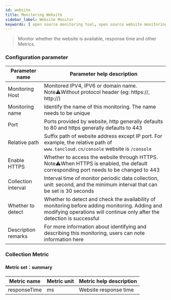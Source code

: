 ```yaml
---
id: website
title: Monitoring Website
sidebar_label: Website Monitor
keywords: [ open source monitoring tool, open source website monitoring tool, monitoring website metrics ]
---
```


> Monitor whether the website is available, response time and other Metrics.

### Configuration parameter

| Parameter name      | Parameter help description                                                                                                                                                |
|---------------------|---------------------------------------------------------------------------------------------------------------------------------------------------------------------------|
| Monitoring Host     | Monitored IPV4, IPV6 or domain name. Note⚠️Without protocol header (eg: https://, http://)                                                                                |
| Monitoring name     | Identify the name of this monitoring. The name needs to be unique                                                                                                         |
| Port                | Ports provided by website, http generally defaults to 80 and https generally defaults to 443                                                                              |
| Relative path       | Suffix path of website address except IP port. For example, the relative path of `www.tancloud.cn/console` website is `/console`                                          |
| Enable HTTPS        | Whether to access the website through HTTPS. Note⚠️When HTTPS is enabled, the default corresponding port needs to be changed to 443                                       |
| Collection interval | Interval time of monitor periodic data collection, unit: second, and the minimum interval that can be set is 30 seconds                                                   |
| Whether to detect   | Whether to detect and check the availability of monitoring before adding monitoring. Adding and modifying operations will continue only after the detection is successful |
| Description remarks | For more information about identifying and describing this monitoring, users can note information here                                                                    |

### Collection Metric

#### Metric set：summary

| Metric name  | Metric unit | Metric help description |
|--------------|-------------|-------------------------|
| responseTime | ms          | Website response time   |
